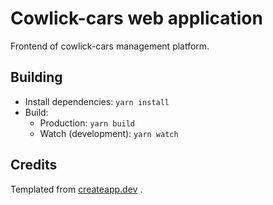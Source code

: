 # Cowlick-cars web application
Frontend of cowlick-cars management platform.

## Building
* Install dependencies: `yarn install`
* Build:
    * Production: `yarn build`
    * Watch (development): `yarn watch`

## Credits
Templated from [createapp.dev](https://createapp.dev/) .